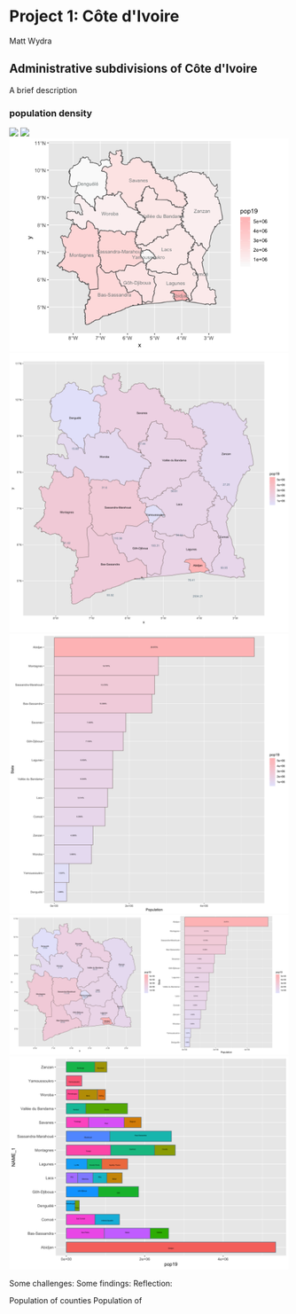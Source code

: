 # Project 1: Côte d'Ivoire

Matt Wydra

## Administrative subdivisions of Côte d'Ivoire

A brief description

### population density
![](Côte_D'Ivoire.png)
![](Côte_d'Ivoire_Pop.png)
![](Plot_Bonita.png)
![](CIV_pop19.png)
![](Geom_Bar_Plot_Final.png)
![](Prj_1_Final.png)
![](Stretch_Plot.png)

Some challenges:
Some findings:
Reflection:

Population of counties
Population of 
